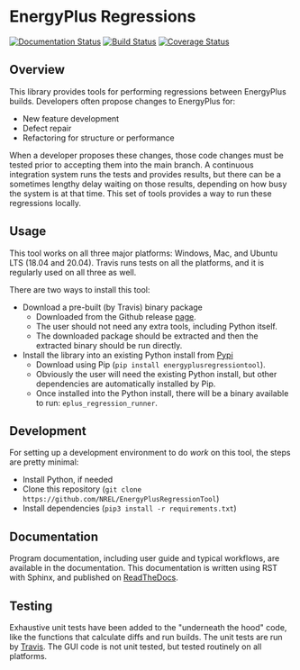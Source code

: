 # EnergyPlus Regressions

[![Documentation Status](https://readthedocs.org/projects/energyplusregressiontool/badge/?version=latest)](https://energyplusregressiontool.readthedocs.io/en/latest/?badge=latest)
[![Build Status](https://travis-ci.org/NREL/EnergyPlusRegressionTool.svg?branch=master)](https://travis-ci.org/NREL/EnergyPlusRegressionTool)
[![Coverage Status](https://coveralls.io/repos/github/NREL/EnergyPlusRegressionTool/badge.svg?branch=master)](https://coveralls.io/github/NREL/EnergyPlusRegressionTool?branch=master)

## Overview

This library provides tools for performing regressions between EnergyPlus builds.
Developers often propose changes to EnergyPlus for:

 - New feature development
 - Defect repair
 - Refactoring for structure or performance

When a developer proposes these changes, those code changes must be tested prior to accepting them into the main branch.
A continuous integration system runs the tests and provides results, but there can be a sometimes lengthy delay waiting on those results, depending on how busy the system is at that time.
This set of tools provides a way to run these regressions locally.

## Usage

This tool works on all three major platforms: Windows, Mac, and Ubuntu LTS (18.04 and 20.04).
Travis runs tests on all the platforms, and it is regularly used on all three as well.

There are two ways to install this tool:
 - Download a pre-built (by Travis) binary package 
   - Downloaded from the Github release [page](https://github.com/NREL/EnergyPlusRegressionTool/releases/latest).
   - The user should not need any extra tools, including Python itself.
   - The downloaded package should be extracted and then the extracted binary should be run directly.
 - Install the library into an existing Python install from [Pypi](https://pypi.org/project/EnergyPlusRegressionTool/1.8.7/) 
   - Download using Pip (`pip install energyplusregressiontool`).
   - Obviously the user will need the existing Python install, but other dependencies are automatically installed by Pip.
   - Once installed into the Python install, there will be a binary available to run: `eplus_regression_runner`. 

## Development

For setting up a development environment to do _work_ on this tool, the steps are pretty minimal:
 - Install Python, if needed
 - Clone this repository (`git clone https://github.com/NREL/EnergyPlusRegressionTool`)
 - Install dependencies (`pip3 install -r requirements.txt`)

## Documentation

Program documentation, including user guide and typical workflows, are available in the documentation.
This documentation is written using RST with Sphinx, and published on [ReadTheDocs](https://energyplusregressiontool.readthedocs.io/en/latest/).

## Testing

Exhaustive unit tests have been added to the "underneath the hood" code, like the functions that calculate diffs and run builds.
The unit tests are run by [Travis](https://travis-ci.org/NREL/EnergyPlusRegressionTool).
The GUI code is not unit tested, but tested routinely on all platforms.
